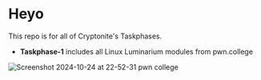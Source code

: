 
# Heyo
This repo is for all of Cryptonite's Taskphases.

* __Taskphase-1__ includes all Linux Luminarium modules from pwn.college

![Screenshot 2024-10-24 at 22-52-31 pwn college](https://github.com/user-attachments/assets/68c14709-ccaf-4576-a113-4e1a04877db8)

